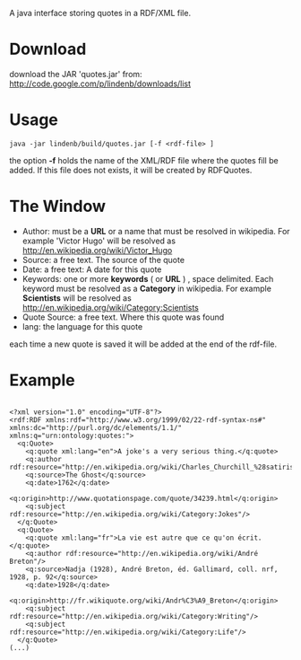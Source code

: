 A java interface storing quotes in a RDF/XML file.

# Download #

download the JAR 'quotes.jar' from: http://code.google.com/p/lindenb/downloads/list

# Usage #

```
java -jar lindenb/build/quotes.jar [-f <rdf-file> ]
```

the option **-f** holds the name of the XML/RDF file where the quotes fill be added. If this file does not exists, it will be created by RDFQuotes.

# The Window #

  * Author: must be a **URL** or a name that must be resolved in wikipedia. For example 'Victor Hugo' will be resolved as http://en.wikipedia.org/wiki/Victor_Hugo
  * Source: a free text. The source of the quote
  * Date: a free text: A date for this quote
  * Keywords: one or more **keywords** ( or **URL** ) , space delimited. Each keyword must be resolved as a **Category** in wikipedia. For example **Scientists**  will be resolved as http://en.wikipedia.org/wiki/Category:Scientists
  * Quote Source: a free text. Where this quote was found
  * lang: the language for this quote

each time a new quote is saved it will be added at the end of the rdf-file.

# Example #

```

<?xml version="1.0" encoding="UTF-8"?>
<rdf:RDF xmlns:rdf="http://www.w3.org/1999/02/22-rdf-syntax-ns#" xmlns:dc="http://purl.org/dc/elements/1.1/" xmlns:q="urn:ontology:quotes:">
  <q:Quote>
    <q:quote xml:lang="en">A joke's a very serious thing.</q:quote>
    <q:author rdf:resource="http://en.wikipedia.org/wiki/Charles_Churchill_%28satirist%29"/>
    <q:source>The Ghost</q:source>
    <q:date>1762</q:date>
    <q:origin>http://www.quotationspage.com/quote/34239.html</q:origin>
    <q:subject rdf:resource="http://en.wikipedia.org/wiki/Category:Jokes"/>
  </q:Quote>
  <q:Quote>
    <q:quote xml:lang="fr">La vie est autre que ce qu'on écrit.</q:quote>
    <q:author rdf:resource="http://en.wikipedia.org/wiki/André Breton"/>
    <q:source>Nadja (1928), André Breton, éd. Gallimard, coll. nrf, 1928, p. 92</q:source>
    <q:date>1928</q:date>
    <q:origin>http://fr.wikiquote.org/wiki/Andr%C3%A9_Breton</q:origin>
    <q:subject rdf:resource="http://en.wikipedia.org/wiki/Category:Writing"/>
    <q:subject rdf:resource="http://en.wikipedia.org/wiki/Category:Life"/>
  </q:Quote>
(...)

```